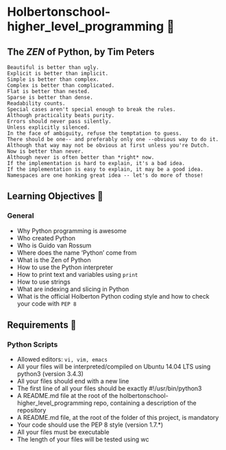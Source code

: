# Holbertonschool-higher_level_programming :snake:

## The **_ZEN_** of Python, by Tim Peters
```
Beautiful is better than ugly.
Explicit is better than implicit.
Simple is better than complex.
Complex is better than complicated.
Flat is better than nested.
Sparse is better than dense.
Readability counts.
Special cases aren't special enough to break the rules.
Although practicality beats purity.
Errors should never pass silently.
Unless explicitly silenced.
In the face of ambiguity, refuse the temptation to guess.
There should be one-- and preferably only one --obvious way to do it.
Although that way may not be obvious at first unless you're Dutch.
Now is better than never.
Although never is often better than *right* now.
If the implementation is hard to explain, it's a bad idea.
If the implementation is easy to explain, it may be a good idea.
Namespaces are one honking great idea -- let's do more of those!
```
## Learning Objectives :bookmark_tabs:
### General
* Why Python programming is awesome
* Who created Python
* Who is Guido van Rossum
* Where does the name ‘Python’ come from
* What is the Zen of Python
* How to use the Python interpreter
* How to print text and variables using ``` print ```
* How to use strings
* What are indexing and slicing in Python
* What is the official Holberton Python coding style and how to check your code with ``` PEP 8 ```

## Requirements :bookmark:
### Python Scripts
* Allowed editors: ``` vi, vim, emacs ```
* All your files will be interpreted/compiled on Ubuntu 14.04 LTS using python3 (version 3.4.3)
* All your files should end with a new line
* The first line of all your files should be exactly #!/usr/bin/python3
* A README.md file at the root of the holbertonschool-higher_level_programming repo, containing a description of the repository
* A README.md file, at the root of the folder of this project, is mandatory
* Your code should use the PEP 8 style (version 1.7.*)
* All your files must be executable
* The length of your files will be tested using wc

